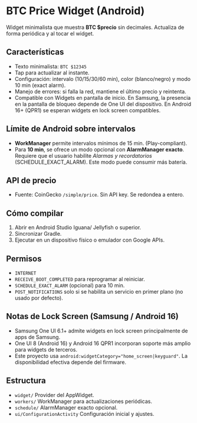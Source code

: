 # BTC Price Widget (Android)

Widget minimalista que muestra **BTC $precio** sin decimales. Actualiza de forma periódica y al tocar el widget.

## Características
- Texto minimalista: `BTC $12345`
- Tap para actualizar al instante.
- Configuración: intervalo (10/15/30/60 min), color (blanco/negro) y modo 10 min (exact alarm).
- Manejo de errores: si falla la red, mantiene el último precio y reintenta.
- Compatible con Widgets en pantalla de inicio. En Samsung, la presencia en la pantalla de bloqueo depende de One UI del dispositivo. En Android 16+ (QPR1) se esperan widgets en lock screen compatibles.

## Límite de Android sobre intervalos
- **WorkManager** permite intervalos mínimos de 15 min. (Play-compliant).
- Para **10 min**, se ofrece un modo opcional con **AlarmManager exacto**. Requiere que el usuario habilite *Alarmas y recordatorios* (SCHEDULE_EXACT_ALARM). Este modo puede consumir más batería.

## API de precio
- Fuente: CoinGecko `/simple/price`. Sin API key. Se redondea a entero.

## Cómo compilar
1. Abrir en Android Studio Iguana/ Jellyfish o superior.
2. Sincronizar Gradle.
3. Ejecutar en un dispositivo físico o emulador con Google APIs.

## Permisos
- `INTERNET`
- `RECEIVE_BOOT_COMPLETED` para reprogramar al reiniciar.
- `SCHEDULE_EXACT_ALARM` (opcional) para 10 min.
- `POST_NOTIFICATIONS` solo si se habilita un servicio en primer plano (no usado por defecto).

## Notas de Lock Screen (Samsung / Android 16)
- Samsung One UI 6.1+ admite widgets en lock screen principalmente de apps de Samsung.
- One UI 8 (Android 16) y Android 16 QPR1 incorporan soporte más amplio para widgets de terceros.
- Este proyecto usa `android:widgetCategory="home_screen|keyguard"`. La disponibilidad efectiva depende del firmware.

## Estructura
- `widget/` Provider del AppWidget.
- `workers/` WorkManager para actualizaciones periódicas.
- `schedule/` AlarmManager exacto opcional.
- `ui/ConfigurationActivity` Configuración inicial y ajustes.


